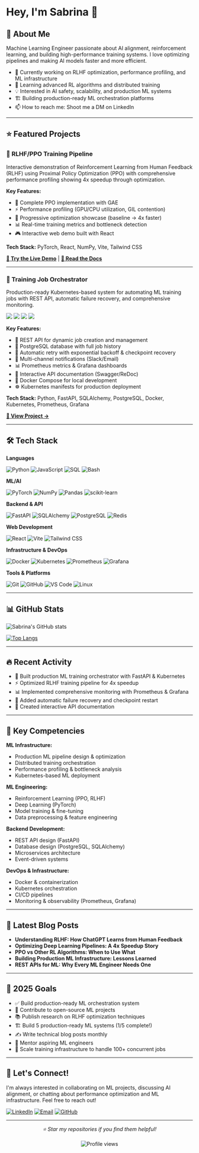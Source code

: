 # Hey, I'm Sabrina 👋

## 🚀 About Me
Machine Learning Engineer passionate about AI alignment, reinforcement learning, and building high-performance training systems. I love optimizing pipelines and making AI models faster and more efficient.

* 🔭 Currently working on RLHF optimization, performance profiling, and ML infrastructure
* 🌱 Learning advanced RL algorithms and distributed training
* 💡 Interested in AI safety, scalability, and production ML systems
* 🏗️ Building production-ready ML orchestration platforms
* 📫 How to reach me: Shoot me a DM on LinkedIn

---

## ⭐ Featured Projects

### 🎯 RLHF/PPO Training Pipeline

Interactive demonstration of Reinforcement Learning from Human Feedback (RLHF) using Proximal Policy Optimization (PPO) with comprehensive performance profiling showing 4x speedup through optimization.

**Key Features:**
* 🧠 Complete PPO implementation with GAE
* ⚡ Performance profiling (GPU/CPU utilization, GIL contention)
* 🚀 Progressive optimization showcase (baseline → 4x faster)
* 📊 Real-time training metrics and bottleneck detection
* 🎮 Interactive web demo built with React

**Tech Stack:** PyTorch, React, NumPy, Vite, Tailwind CSS

[**🔗 Try the Live Demo**](#) | [**📖 Read the Docs**](#)

---

### 🤖 Training Job Orchestrator

Production-ready Kubernetes-based system for automating ML training jobs with REST API, automatic failure recovery, and comprehensive monitoring.

<img src="https://img.shields.io/badge/Python-3.11+-blue?style=flat-square&logo=python" />
<img src="https://img.shields.io/badge/FastAPI-0.104+-00C7B7?style=flat-square&logo=fastapi" />
<img src="https://img.shields.io/badge/Docker-Ready-2496ED?style=flat-square&logo=docker" />
<img src="https://img.shields.io/badge/Kubernetes-Ready-326CE5?style=flat-square&logo=kubernetes" />

**Key Features:**
* 🔄 REST API for dynamic job creation and management
* 💾 PostgreSQL database with full job history
* 🔁 Automatic retry with exponential backoff & checkpoint recovery
* 📧 Multi-channel notifications (Slack/Email)
* 📊 Prometheus metrics & Grafana dashboards
* 📝 Interactive API documentation (Swagger/ReDoc)
* 🐳 Docker Compose for local development
* ☸️ Kubernetes manifests for production deployment

**Tech Stack:** Python, FastAPI, SQLAlchemy, PostgreSQL, Docker, Kubernetes, Prometheus, Grafana

[**📖 View Project →**](https://github.com/snthomps/training-orchestrator)

---

## 🛠️ Tech Stack

**Languages**

![Python](https://img.shields.io/badge/Python-3776AB?style=for-the-badge&logo=python&logoColor=white)
![JavaScript](https://img.shields.io/badge/JavaScript-F7DF1E?style=for-the-badge&logo=javascript&logoColor=black)
![SQL](https://img.shields.io/badge/SQL-4479A1?style=for-the-badge&logo=postgresql&logoColor=white)
![Bash](https://img.shields.io/badge/Bash-4EAA25?style=for-the-badge&logo=gnu-bash&logoColor=white)

**ML/AI**

![PyTorch](https://img.shields.io/badge/PyTorch-EE4C2C?style=for-the-badge&logo=pytorch&logoColor=white)
![NumPy](https://img.shields.io/badge/NumPy-013243?style=for-the-badge&logo=numpy&logoColor=white)
![Pandas](https://img.shields.io/badge/Pandas-150458?style=for-the-badge&logo=pandas&logoColor=white)
![scikit-learn](https://img.shields.io/badge/scikit--learn-F7931E?style=for-the-badge&logo=scikit-learn&logoColor=white)

**Backend & API**

![FastAPI](https://img.shields.io/badge/FastAPI-009688?style=for-the-badge&logo=fastapi&logoColor=white)
![SQLAlchemy](https://img.shields.io/badge/SQLAlchemy-D71F00?style=for-the-badge&logo=sqlalchemy&logoColor=white)
![PostgreSQL](https://img.shields.io/badge/PostgreSQL-316192?style=for-the-badge&logo=postgresql&logoColor=white)
![Redis](https://img.shields.io/badge/Redis-DC382D?style=for-the-badge&logo=redis&logoColor=white)

**Web Development**

![React](https://img.shields.io/badge/React-20232A?style=for-the-badge&logo=react&logoColor=61DAFB)
![Vite](https://img.shields.io/badge/Vite-646CFF?style=for-the-badge&logo=vite&logoColor=white)
![Tailwind CSS](https://img.shields.io/badge/Tailwind_CSS-38B2AC?style=for-the-badge&logo=tailwind-css&logoColor=white)

**Infrastructure & DevOps**

![Docker](https://img.shields.io/badge/Docker-2496ED?style=for-the-badge&logo=docker&logoColor=white)
![Kubernetes](https://img.shields.io/badge/Kubernetes-326CE5?style=for-the-badge&logo=kubernetes&logoColor=white)
![Prometheus](https://img.shields.io/badge/Prometheus-E6522C?style=for-the-badge&logo=prometheus&logoColor=white)
![Grafana](https://img.shields.io/badge/Grafana-F46800?style=for-the-badge&logo=grafana&logoColor=white)

**Tools & Platforms**

![Git](https://img.shields.io/badge/Git-F05032?style=for-the-badge&logo=git&logoColor=white)
![GitHub](https://img.shields.io/badge/GitHub-181717?style=for-the-badge&logo=github&logoColor=white)
![VS Code](https://img.shields.io/badge/VS_Code-007ACC?style=for-the-badge&logo=visual-studio-code&logoColor=white)
![Linux](https://img.shields.io/badge/Linux-FCC624?style=for-the-badge&logo=linux&logoColor=black)

---

## 📊 GitHub Stats

![Sabrina's GitHub stats](https://github-readme-stats.vercel.app/api?username=snthomps&show_icons=true&theme=radical)

[![Top Langs](https://github-readme-stats.vercel.app/api/top-langs/?username=snthomps&layout=compact&theme=radical)](https://github.com/snthomps)

---

## 🔥 Recent Activity

* 🚀 Built production ML training orchestrator with FastAPI & Kubernetes
* ⚡ Optimized RLHF training pipeline for 4x speedup
* 📊 Implemented comprehensive monitoring with Prometheus & Grafana
* 🔄 Added automatic failure recovery and checkpoint restart
* 📝 Created interactive API documentation

---

## 💼 Key Competencies

**ML Infrastructure:**
* Production ML pipeline design & optimization
* Distributed training orchestration
* Performance profiling & bottleneck analysis
* Kubernetes-based ML deployment

**ML Engineering:**
* Reinforcement Learning (PPO, RLHF)
* Deep Learning (PyTorch)
* Model training & fine-tuning
* Data preprocessing & feature engineering

**Backend Development:**
* REST API design (FastAPI)
* Database design (PostgreSQL, SQLAlchemy)
* Microservices architecture
* Event-driven systems

**DevOps & Infrastructure:**
* Docker & containerization
* Kubernetes orchestration
* CI/CD pipelines
* Monitoring & observability (Prometheus, Grafana)

---

## 📝 Latest Blog Posts

* **Understanding RLHF: How ChatGPT Learns from Human Feedback**
* **Optimizing Deep Learning Pipelines: A 4x Speedup Story**
* **PPO vs Other RL Algorithms: When to Use What**
* **Building Production ML Infrastructure: Lessons Learned**
* **REST APIs for ML: Why Every ML Engineer Needs One**

---

## 🎯 2025 Goals

* ✅ Build production-ready ML orchestration system
* 🎯 Contribute to open-source ML projects
* 📚 Publish research on RLHF optimization techniques
* 🏗️ Build 5 production-ready ML systems (1/5 complete!)
* ✍️ Write technical blog posts monthly
* 🤝 Mentor aspiring ML engineers
* 🚀 Scale training infrastructure to handle 100+ concurrent jobs

---

## 💬 Let's Connect!

I'm always interested in collaborating on ML projects, discussing AI alignment, or chatting about performance optimization and ML infrastructure. Feel free to reach out!

[![LinkedIn](https://img.shields.io/badge/LinkedIn-0077B5?style=for-the-badge&logo=linkedin&logoColor=white)](#)
[![Email](https://img.shields.io/badge/Email-D14836?style=for-the-badge&logo=gmail&logoColor=white)](mailto:snthomps@gmail.com)
[![GitHub](https://img.shields.io/badge/GitHub-181717?style=for-the-badge&logo=github&logoColor=white)](https://github.com/snthomps)

---

<div align="center">
  <i>⭐ Star my repositories if you find them helpful!</i>
  <br><br>
  <img src="https://komarev.com/ghpvc/?username=snthomps&color=blueviolet&style=flat-square&label=Profile+Views" alt="Profile views" />
</div>
